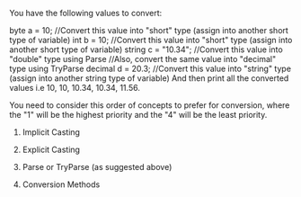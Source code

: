 You have the following values to convert:

byte a = 10; //Convert this value into "short" type (assign into another short type of variable)
int b = 10; //Convert this value into "short" type (assign into another short type of variable)
string c = "10.34"; //Convert this value into "double" type using Parse  //Also, convert the same value into "decimal" type  using TryParse
decimal d = 20.3; //Convert this value into "string" type (assign into another string type of variable)
And then print all the converted values i.e 10, 10, 10.34, 10.34, 11.56.



You need to consider this order of concepts to prefer for conversion, where the "1" will be the highest priority and the "4" will be the least priority.

1. Implicit Casting

2. Explicit Casting

3. Parse or TryParse (as suggested above)

4. Conversion Methods
